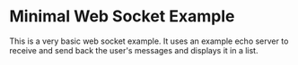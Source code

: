 # Minimal Web Socket Example

This is a very basic web socket example. It uses an example echo server to receive and send back the user's messages and displays it in a list.
